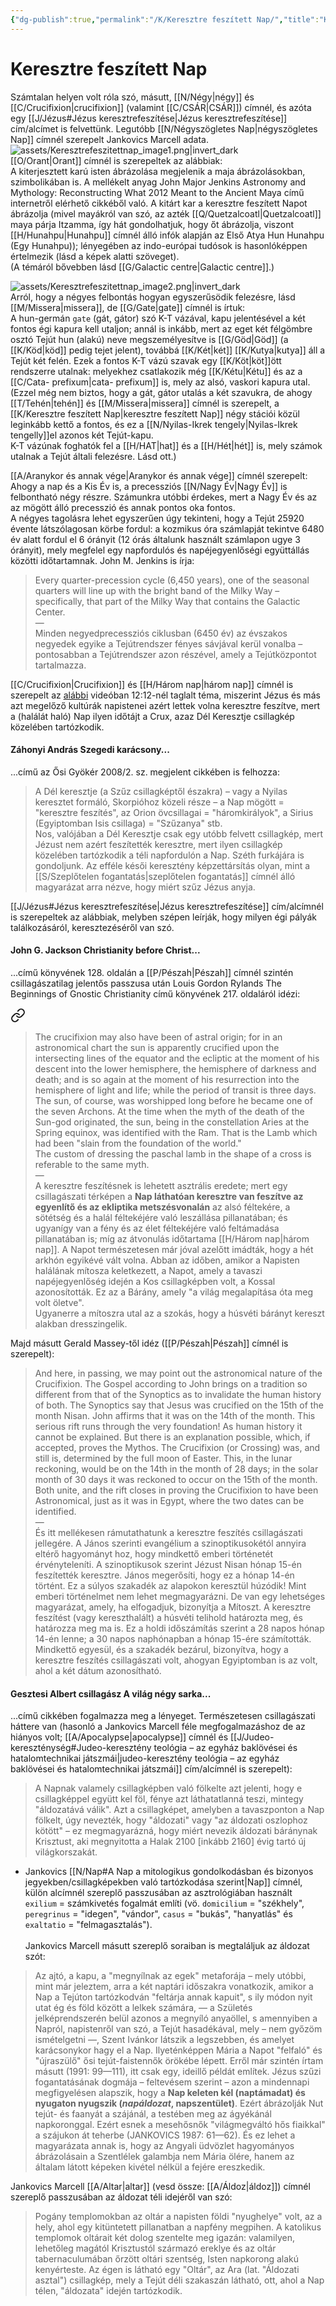 ```yaml
---
{"dg-publish":true,"permalink":"/K/Keresztre feszített Nap/","title":"Keresztre feszített Nap","tags":["containstransclusions","Englishtexttranslated"],"created":"2025-03-13T03:43","updated":"2025-09-03T15:59"}
---
```



# Keresztre feszített Nap

Számtalan helyen volt róla szó, másutt, [[N/Négy\|négy]] és [[C/Crucifixion\|crucifixion]] (valamint [[C/CSÁR\|CSÁR]]) címnél, és azóta egy [[J/Jézus#Jézus keresztrefeszítése\|Jézus keresztrefeszítése]] cím/alcímet is felvettünk. Legutóbb [[N/Négyszögletes Nap\|négyszögletes Nap]] címnél szerepelt Jankovics Marcell adata.  
![assets/Keresztrefeszitettnap_image1.png|invert_dark](/img/user/K/assets/Keresztrefeszitettnap_image1.png)  
[[O/Orant\|Orant]] címnél is szerepeltek az alábbiak:  
A kiterjesztett karú isten ábrázolása megjelenik a maja ábrázolásokban, szimbolikában is. A mellékelt anyag John Major Jenkins Astronomy and Mythology: Reconstructing What 2012 Meant to the Ancient Maya című internetről elérhető cikkéből való. A kitárt kar a keresztre feszített Napot ábrázolja (mivel mayákról van szó, az azték [[Q/Quetzalcoatl\|Quetzalcoatl]] maya párja Itzamma, így hát gondolhatjuk, hogy őt ábrázolja, viszont [[H/Hunahpu\|Hunahpu]] címnél álló infók alapján az Első Atya Hun Hunahpu (Egy Hunahpu)); lényegében az indo-európai tudósok is hasonlóképpen értelmezik (lásd a képek alatti szöveget).  
(A témáról bővebben lásd [[G/Galactic centre\|Galactic centre]].)  

![assets/Keresztrefeszitettnap_image2.png|invert_dark](/img/user/K/assets/Keresztrefeszitettnap_image2.png)  
Arról, hogy a négyes felbontás hogyan egyszerűsödik felezésre, lásd [[M/Missera\|missera]], de [[G/Gate\|gate]] címnél is írtuk:  
A hun-germán `gate` (gát, gátor) szó K-T vázával, kapu jelentésével a két fontos égi kapura kell utaljon; annál is inkább, mert az eget két félgömbre osztó Tejút hun (alakú) neve megszemélyesítve is [[G/Göd\|Göd]] (a [[K/Köd\|köd]] pedig tejet jelent), továbbá [[K/Két\|két]] [[K/Kutya\|kutya]] áll a Tejút két felén. Ezek a fontos K-T vázú szavak egy [[K/Köt\|köt]]ött rendszerre utalnak: melyekhez csatlakozik még [[K/Kétu\|Kétu]] és az a [[C/Cata- prefixum\|cata- prefixum]] is, mely az alsó, vaskori kapura utal.  
(Ezzel még nem biztos, hogy a gát, gátor utalás a két szavukra, de ahogy [[T/Tehén\|tehén]] és [[M/Missera\|missera]] címnél is szerepelt, a [[K/Keresztre feszített Nap\|keresztre feszített Nap]] négy stációi közül leginkább kettő a fontos, és ez a [[N/Nyilas-Ikrek tengely\|Nyilas-Ikrek tengelly]]el azonos két Tejút-kapu.  
K-T vázúnak foghatók fel a [[H/HAT\|hat]] és a [[H/Hét\|hét]] is, mely számok utalnak a Tejút általi felezésre. Lásd ott.)  

[[A/Aranykor és annak vége\|Aranykor és annak vége]] címnél szerepelt:  
Ahogy a nap és a Kis Év is, a precessziós [[N/Nagy Év\|Nagy Év]] is felbontható négy részre. Számunkra utóbbi érdekes, mert a Nagy Év és az az mögött álló precesszió és annak pontos oka fontos.  
A négyes tagolásra lehet egyszerűen úgy tekinteni, hogy a Tejút 25920 évente látszólagosan körbe fordul: a kozmikus óra számlapját tekintve 6480 év alatt fordul el 6 órányit (12 órás általunk használt számlapon ugye 3 órányit), mely megfelel egy napfordulós és napéjegyenlőségi együttállás közötti időtartamnak. John M. Jenkins is írja:  
> Every quarter-precession cycle (6,450 years), one of the seasonal quarters will line up with the bright band of the Milky Way – specifically, that part of the Milky Way that contains the Galactic Center.  
> —  
> Minden negyedprecessziós ciklusban (6450 év) az évszakos negyedek egyike a Tejútrendszer fényes sávjával kerül vonalba – pontosabban a Tejútrendszer azon részével, amely a Tejútközpontot tartalmazza.  

[[C/Crucifixion\|Crucifixion]] és [[H/Három nap\|három nap]] címnél is szerepelt az [alábbi](https://youtu.be/Hp-NEJ0Sipw) videóban 12:12-nél taglalt téma, miszerint Jézus és más azt megelőző kultúrák napistenei azért lettek volna keresztre feszítve, mert a (halálát haló) Nap ilyen időtájt a Crux, azaz Dél Keresztje csillagkép közelében tartózkodik.  

#### Záhonyi András Szegedi karácsony...

...című az Ősi Gyökér 2008/2. sz. megjelent cikkében is felhozza:  
> A Dél keresztje (a Szűz csillagképtől északra) – vagy a Nyilas keresztet formáló, Skorpióhoz közeli része – a Nap mögött = "keresztre feszítés", az Orion övcsillagai = "háromkirályok", a Sirius (Egyiptomban Isis csillaga) = "Szűzanya" stb.  
> Nos, valójában a Dél Keresztje csak egy utóbb felvett csillagkép, mert Jézust nem azért feszítették keresztre, mert ilyen csillagkép közelében tartózkodik a téli napfordulón a Nap. Széth furkájára is gondoljunk. Az efféle késői keresztény képzettársítás olyan, mint a [[S/Szeplőtelen fogantatás\|szeplőtelen fogantatás]] címnél álló magyarázat arra nézve, hogy miért szűz Jézus anyja.  

[[J/Jézus#Jézus keresztrefeszítése\|Jézus keresztrefeszítése]] cím/alcímnél is szerepeltek az alábbiak, melyben szépen leírják, hogy milyen égi pályák találkozásáról, keresztezéséről van szó.  

#### John G. Jackson Christianity before Christ...

...című könyvének 128. oldalán a [[P/Pészah\|Pészah]] címnél szintén csillagászatilag jelentős passzusa után Louis Gordon Rylands The Beginnings of Gnostic Christianity című könyvének 217. oldaláról idézi:  

<div class="transclusion internal-embed is-loaded"><a class="markdown-embed-link" href="/B/Bárány/#3iz93h" aria-label="Open link"><svg xmlns="http://www.w3.org/2000/svg" width="24" height="24" viewBox="0 0 24 24" fill="none" stroke="currentColor" stroke-width="2" stroke-linecap="round" stroke-linejoin="round" class="svg-icon lucide-link"><path d="M10 13a5 5 0 0 0 7.54.54l3-3a5 5 0 0 0-7.07-7.07l-1.72 1.71"></path><path d="M14 11a5 5 0 0 0-7.54-.54l-3 3a5 5 0 0 0 7.07 7.07l1.71-1.71"></path></svg></a><div class="markdown-embed">



> The crucifixion may also have been of astral origin; for in an astronomical chart the sun is apparently crucified upon the intersecting lines of the equator and the ecliptic at the moment of his descent into the lower hemisphere, the hemisphere of darkness and death; and is so again at the moment of his resurrection into the hemisphere of light and life; while the period of transit is three days. The sun, of course, was worshipped long before he became one of the seven Archons. At the time when the myth of the death of the Sun-god originated, the sun, being in the constellation Aries at the Spring equinox, was identified with the Ram. That is the Lamb which had been "slain from the foundation of the world."  
> The custom of dressing the paschal lamb in the shape of a cross is referable to the same myth.  
> —  
> A keresztre feszítésnek is lehetett asztrális eredete; mert egy csillagászati térképen a **Nap láthatóan keresztre van feszítve az egyenlítő és az ekliptika metszésvonalán** az alsó féltekére, a sötétség és a halál féltekéjére való leszállása pillanatában; és ugyanígy van a fény és az élet féltekéjére való feltámadása pillanatában is; míg az átvonulás időtartama [[H/Három nap\|három nap]]. A Napot természetesen már jóval azelőtt imádták, hogy a hét arkhón egyikévé vált volna. Abban az időben, amikor a Napisten halálának mítosza keletkezett, a Napot, amely a tavaszi napéjegyenlőség idején a Kos csillagképben volt, a Kossal azonosították. Ez az a Bárány, amely "a világ megalapítása óta meg volt öletve".  
> Ugyanerre a mítoszra utal az a szokás, hogy a húsvéti bárányt kereszt alakban dresszingelik.  


</div></div>


Majd másutt Gerald Massey-től idéz ([[P/Pészah\|Pészah]] címnél is szerepelt):  
> And here, in passing, we may point out the astronomical nature of the Crucifixion. The Gospel according to John brings on a tradition so different from that of the Synoptics as to invalidate the human history of both. The Synoptics say that Jesus was crucified on the 15th of the month Nisan. John affirms that it was on the 14th of the month. This serious rift runs through the very foundation! As human history it cannot be explained. But there is an explanation possible, which, if accepted, proves the Mythos. The Crucifixion (or Crossing) was, and still is, determined by the full moon of Easter. This, in the lunar reckoning, would be on the 14th in the month of 28 days; in the solar month of 30 days it was reckoned to occur on the 15th of the month. Both unite, and the rift closes in proving the Crucifixion to have been Astronomical, just as it was in Egypt, where the two dates can be identified.  
> —  
> És itt mellékesen rámutathatunk a keresztre feszítés csillagászati jellegére. A János szerinti evangélium a szinoptikusokétól annyira eltérő hagyományt hoz, hogy mindkettő emberi történetét érvényteleníti. A szinoptikusok szerint Jézust Nisan hónap 15-én feszítették keresztre. János megerősíti, hogy ez a hónap 14-én történt. Ez a súlyos szakadék az alapokon keresztül húzódik! Mint emberi történelmet nem lehet megmagyarázni. De van egy lehetséges magyarázat, amely, ha elfogadjuk, bizonyítja a Mítoszt. A keresztre feszítést (vagy kereszthalált) a húsvéti telihold határozta meg, és határozza meg ma is. Ez a holdi időszámítás szerint a 28 napos hónap 14-én lenne; a 30 napos naphónapban a hónap 15-ére számították. Mindkettő egyesül, és a szakadék bezárul, bizonyítva, hogy a keresztre feszítés csillagászati volt, ahogyan Egyiptomban is az volt, ahol a két dátum azonosítható.  

#### Gesztesi Albert csillagász A világ négy sarka...  

...című cikkében fogalmazza meg a lényeget. Természetesen csillagászati háttere van (hasonló a Jankovics Marcell féle megfogalmazáshoz de az hiányos volt; [[A/Apocalypse\|apocalypse]] címnél és [[J/Judeo-kereszténység#Judeo-keresztény teológia – az egyház baklövései és hatalomtechnikai játszmái\|judeo-keresztény teológia – az egyház baklövései és hatalomtechnikai játszmái]] cím/alcímnél is szerepelt):  
> A Napnak valamely csillagképben való fölkelte azt jelenti, hogy e csillagképpel együtt kel föl, fénye azt láthatatlanná teszi, mintegy "áldozatává válik". Azt a csillagképet, amelyben a tavaszponton a Nap fölkelt, úgy nevezték, hogy "áldozati" vagy "az áldozati oszlophoz kötött" – ez megmagyarázná, hogy miért nevezik áldozati báránynak Krisztust, aki megnyitotta a Halak 2100 \[inkább 2160\] évig tartó új világkorszakát.  
- Jankovics [[N/Nap#A Nap a mitologikus gondolkodásban és bizonyos jegyekben/csillagképekben való tartózkodása szerint\|Nap]] címnél, külön alcímnél szereplő passzusában az asztrológiában használt `exilium` = számkivetés fogalmát említi (vö. `domicilium` = "székhely", `peregrinus` = "idegen", "vándor", `casus` = "bukás", "hanyatlás" és `exaltatio` = "felmagasztalás"). <br/>  
Jankovics Marcell másutt szereplő soraiban is megtaláljuk az áldozat szót:  
> Az ajtó, a kapu, a "megnyílnak az egek" metaforája – mely utóbbi, mint már jeleztem, arra a két naptári időszakra vonatkozik, amikor a Nap a Tejúton tartózkodván "feltárja annak kapuit", s ily módon nyit utat ég és föld között a lelkek számára, — a Születés jelképrendszerén belül azonos a megnyíló anyaöllel, s amennyiben a Napról, napistenről van szó, a Tejút hasadékával, mely – nem győzöm ismételgetni —, Szent Ivánkor látszik a legszebben, és amelyet karácsonykor hagy el a Nap. Ilyeténképpen Mária a Napot "felfaló" és "újraszülő" ősi tejút-faistennők örökébe lépett. Erről már szintén írtam másutt (1991: 99—111), itt csak egy, ideillő példát említek. Jézus szűzi fogantatásának dogmája – feltevésem szerint – azon a mindennapi megfigyelésen alapszik, hogy a **Nap keleten kél (naptámadat) és nyugaton nyugszik (*napáldozat*, napszentület)**. Ezért ábrázolják Nut tejút- és faanyát a szájánál, a testében meg az ágyékánál napkoronggal. Ezért esnek a mesehősnők "világmegváltó hős fiaikkal" a szájukon át teherbe (JANKOVICS 1987: 61—62). És ez lehet a magyarázata annak is, hogy az Angyali üdvözlet hagyományos ábrázolásain a Szentlélek galambja nem Mária ölére, hanem az általam látott képeken kivétel nélkül a fejére ereszkedik.  

Jankovics Marcell [[A/Altar\|altar]] (vesd össze: [[A/Áldoz\|áldoz]]) címnél szereplő passzusában az áldozat téli idejéről van szó:  
> Pogány templomokban az oltár a napisten földi "nyughelye" volt, az a hely, ahol egy kitüntetett pillanatban a napfény megpihen. A katolikus templomok oltárait két dolog szentelte meg igazán: valamilyen, lehetőleg magától Krisztustól származó ereklye és az oltár tabernaculumában őrzött oltári szentség, Isten napkorong alakú kenyérteste. Az égen is látható egy "Oltár", az Ara (lat. "Áldozati asztal") csillagkép, mely a Tejút déli szakaszán látható, ott, ahol a Nap télen, "áldozata" idején tartózkodik.  
